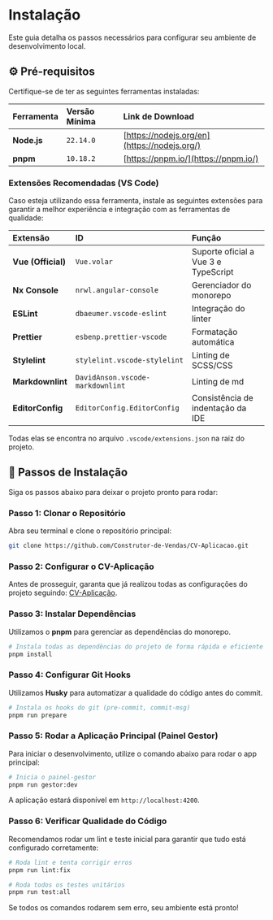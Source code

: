 # Instalação

Este guia detalha os passos necessários para configurar seu ambiente de desenvolvimento local.

## ⚙️ Pré-requisitos

Certifique-se de ter as seguintes ferramentas instaladas:

| Ferramenta  | Versão Mínima | Link de Download                             |
| :---------- | :------------ | :------------------------------------------- |
| **Node.js** | `22.14.0`     | [https://nodejs.org/en](https://nodejs.org/) |
| **pnpm**    | `10.18.2`     | [https://pnpm.io/](https://pnpm.io/)         |

### Extensões Recomendadas (VS Code)

Caso esteja utilizando essa ferramenta, instale as seguintes extensões para garantir a melhor experiência e integração com as ferramentas de qualidade:

| Extensão           | ID                               | Função                               |
| :----------------- | :------------------------------- | :----------------------------------- |
| **Vue (Official)** | `Vue.volar`                      | Suporte oficial a Vue 3 e TypeScript |
| **Nx Console**     | `nrwl.angular-console`           | Gerenciador do monorepo              |
| **ESLint**         | `dbaeumer.vscode-eslint`         | Integração do linter                 |
| **Prettier**       | `esbenp.prettier-vscode`         | Formatação automática                |
| **Stylelint**      | `stylelint.vscode-stylelint`     | Linting de SCSS/CSS                  |
| **Markdownlint**   | `DavidAnson.vscode-markdownlint` | Linting de md                        |
| **EditorConfig**   | `EditorConfig.EditorConfig`      | Consistência de indentação da IDE    |

Todas elas se encontra no arquivo `.vscode/extensions.json` na raiz do projeto.

## 🚀 Passos de Instalação

Siga os passos abaixo para deixar o projeto pronto para rodar:

### Passo 1: Clonar o Repositório

Abra seu terminal e clone o repositório principal:

```bash
git clone https://github.com/Construtor-de-Vendas/CV-Aplicacao.git
```

### Passo 2: Configurar o CV-Aplicação

Antes de prosseguir, garanta que já realizou todas as configurações do projeto seguindo: [CV-Aplicação](https://github.com/Construtor-de-Vendas/CV-Aplicacao/wiki).

### Passo 3: Instalar Dependências

Utilizamos o **pnpm** para gerenciar as dependências do monorepo.

```bash
# Instala todas as dependências do projeto de forma rápida e eficiente
pnpm install
```

### Passo 4: Configurar Git Hooks

Utilizamos **Husky** para automatizar a qualidade do código antes do commit.

```bash
# Instala os hooks do git (pre-commit, commit-msg)
pnpm run prepare
```

### Passo 5: Rodar a Aplicação Principal (Painel Gestor)

Para iniciar o desenvolvimento, utilize o comando abaixo para rodar o app principal:

```bash
# Inicia o painel-gestor
pnpm run gestor:dev
```

A aplicação estará disponível em `http://localhost:4200`.

### Passo 6: Verificar Qualidade do Código

Recomendamos rodar um lint e teste inicial para garantir que tudo está configurado corretamente:

```bash
# Roda lint e tenta corrigir erros
pnpm run lint:fix

# Roda todos os testes unitários
pnpm run test:all
```

Se todos os comandos rodarem sem erro, seu ambiente está pronto!

